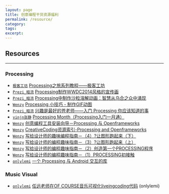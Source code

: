 ```yaml
---
layout: page
title: 创意编程干货资源福利
permalink: /resource/
category:
tags:
excerpt:
---
```


## Resources

---

### Processing

* [`极客工坊`]() [Processing之旅系列教程——极客工坊](http://www.geek-workshop.com/forum.php?mod=forumdisplay&fid=74&filter=digest&digest=1)
* [`Prezi_暗流`](http://weibo.com/prezinb) [Processing制作WWDC2014风格的宣传画](http://tieba.baidu.com/p/3082888560)
* [`Prezi_暗流`](http://weibo.com/prezinb) [Processing中制作沙粒溶解动画：智慧从乌合之众中涌现](http://tieba.baidu.com/p/3067870119)
* [`Wenzy`](http://wenzy.zcool.com.cn) [Processing 小技巧 - 制作GIF动图](http://mp.weixin.qq.com/s?__biz=MzA5OTgyMDk3Mg==&mid=208343679&idx=1&sn=eda9c77e3ee97d50fe428a91ca105504&scene=1&srcid=0501QH8UOeUox6sRk7P32SKk#wechat_redirect)
* [`Prezi_暗流`](http://weibo.com/prezinb) [兴趣是最好的苍老师——入门 Processing 你应该知道的事](http://tieba.baidu.com/p/3444008850)
* [`vinjn张静`](http://vinjn.github.io/) [Processing Month（Processing入门一月通）](https://github.com/vinjn/hudo.it/tree/master/ProcessingMonth)
* [`Wenzy`](http://wenzy.zcool.com.cn) [创意编程工具安装向导－Processing 与 Openframeworks](http://mp.weixin.qq.com/s?src=3×tamp=1462288766&ver=1&signature=*vpkPm0M2cJ0O4jcEwPMO1*UocCaEgzlXvgFPQejEOJrHBqhbC9buEhADtG-3Sz*zbMBhb9za4dS9piTH04Ut6k8Z8OhdSWpyyICE62MqGIVieyha8hWX5ffPFXLBCVpaZy9eXdNBD*-*aDK-IFvLFVx2XOZ4XMSp*itO8velmw=)
* [`Wenzy`](http://wenzy.zcool.com.cn) [CreativeCoding资源索引-Processing and Openframeworks](http://mp.weixin.qq.com/s?__biz=MzA5OTgyMDk3Mg==&mid=402850288&idx=1&sn=9bd2856a17128c857d2b864293d0f94d&scene=1&srcid=0501e7kowHMil4gj7tQG8hh1#wechat_redirect)
* [`Wenzy`](http://wenzy.zcool.com.cn) [写给设计师的趣味编程指南－（4）?让图形跑起来（下）](http://mp.weixin.qq.com/s?__biz=MzA5OTgyMDk3Mg==&mid=207605688&idx=1&sn=790074a112e31f4f844e99340e346d4e&scene=1&srcid=0501simQftFT389Wv2GdxEs2#wechat_redirect)
* [`Wenzy`](http://wenzy.zcool.com.cn) [写给设计师的编程趣味指南－（3）?让图形跑起来（上）](http://mp.weixin.qq.com/s?__biz=MzA5OTgyMDk3Mg==&mid=206959674&idx=1&sn=e44b7c98b88d88a8f04d500132a93d9d&scene=1&srcid=0501rYGTyyjuBU9ygqolOMIy#wechat_redirect)
* [`Wenzy`](http://wenzy.zcool.com.cn) [写给设计师的编程趣味指南－（2）创造第一个PROCESSING程序](http://mp.weixin.qq.com/s?__biz=MzA5OTgyMDk3Mg==&mid=206431158&idx=1&sn=c9eaa81b6887f613240dbddf15044872&scene=1&srcid=0501CPaQbvlMemTyy9c4JsDN#wechat_redirect)
* [`Wenzy`](http://wenzy.zcool.com.cn) [写给设计师的编程趣味指南－（1）PROCESSING初接触](http://mp.weixin.qq.com/s?__biz=MzA5OTgyMDk3Mg==&mid=206393408&idx=1&sn=bdbffc722a7e18cd70d4f6656e0be71d&scene=1&srcid=0501e2enZMCfwEYDlpUAnKcj#wechat_redirect)
* [`onlylemi`](http://onlylemi.com) [一个 Processing 与 Android 交互的库](https://onlylemi.github.io/projects/processing-android-capture/)

### Music Visual

* [`onlylemi`](http://onlylemi.com) [任远老师在OF COURSE音乐可视化liveingcoding代码](https://github.com/onlylemi/MusicVisual) (onlylemi)
